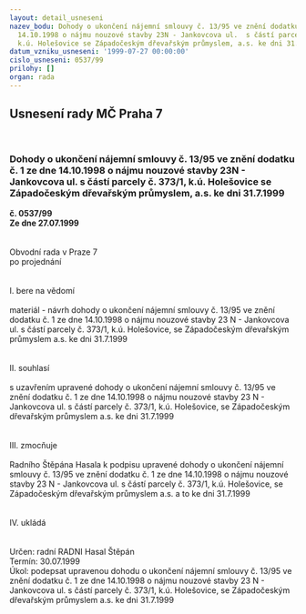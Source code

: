 ```yaml
---
layout: detail_usneseni
nazev_bodu: Dohody o ukončení nájemní smlouvy č. 13/95 ve znění dodatku č. 1 ze dne
  14.10.1998 o nájmu nouzové stavby 23N - Jankovcova ul.  s částí parcely č. 373/1,
  k.ú. Holešovice se Západočeským dřevařským průmyslem, a.s. ke dni 31.7.1999
datum_vzniku_usneseni: '1999-07-27 00:00:00'
cislo_usneseni: 0537/99
prilohy: []
organ: rada
---
```

<div id="ucUsn_pList" class="usn">
	<span><h2>Usnesení rady MČ Praha 7 </h2>
<br></span><div class="standBody">
<span><h3>Dohody o ukončení nájemní smlouvy č. 13/95 ve znění dodatku č. 1 ze dne 14.10.1998 o nájmu nouzové stavby 23N - Jankovcova ul.  s částí parcely č. 373/1, k.ú. Holešovice se Západočeským dřevařským průmyslem, a.s. ke dni 31.7.1999</h3></span><div class="center">
		<strong>č. 0537/99</strong><br>
	</div>
<div class="center">
		<strong>Ze dne 27.07.1999</strong><br><br>
	</div>
<br>Obvodní rada v Praze 7<br>po projednání<br><br><br>I.	bere na vědomí<br><br> materiál - návrh dohody o ukončení nájemní smlouvy č. 13/95 ve znění dodatku č. 1 ze dne 14.10.1998 o nájmu nouzové stavby 23 N - Jankovcova ul. s částí parcely č. 373/1, k.ú. Holešovice, se Západočeským dřevařským průmyslem a.s. ke dni 31.7.1999<br><br><br>II.	souhlasí <br><br>s uzavřením upravené dohody o ukončení nájemní smlouvy č. 13/95 ve znění dodatku č. 1 ze dne 14.10.1998 o nájmu nouzové stavby 23 N - Jankovcova ul. s částí parcely č. 373/1, k.ú. Holešovice, se Západočeským dřevařským průmyslem a.s. ke dni 31.7.1999<br><br><br>III.	zmocňuje <br><br>Radního Štěpána Hasala k podpisu upravené dohody o ukončení nájemní smlouvy č. 13/95 ve znění dodatku č. 1 ze dne 14.10.1998 o nájmu nouzové stavby 23 N - Jankovcova ul. s částí parcely č. 373/1, k.ú. Holešovice, se Západočeským dřevařským průmyslem a.s. a to ke dni 31.7.1999<br><br><br>IV.	ukládá <br><br><br> Určen:	radní	RADNI Hasal Štěpán<br>Termín: 30.07.1999<br>Úkol:	podepsat upravenou dohodu  o ukončení nájemní smlouvy č. 13/95 ve znění dodatku č. 1 ze dne 14.10.1998 o nájmu nouzové stavby 23 N - Jankovcova ul. s částí parcely č. 373/1, k.ú. Holešovice, se Západočeským dřevařským průmyslem a.s. ke dni 31.7.1999<br> <br><br>
</div>
</div>